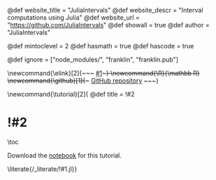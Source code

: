 <!--
Add here global page variables to use throughout your
website.
The website_* must be defined for the RSS to work
-->
@def website_title = "JuliaIntervals"
@def website_descr = "Interval computations using Julia"
@def website_url   = "https://github.com/JuliaIntervals"
@def showall = true
@def author = "JuliaIntervals"

@def mintoclevel = 2
@def hasmath = true
@def hascode = true

<!--
Add here files or directories that should be ignored by Franklin, otherwise
these files might be copied and, if markdown, processed by Franklin which
you might not want. Indicate directories by ending the name with a `/`.
-->
@def ignore = ["node_modules/", "franklin", "franklin.pub"]

<!--
Add here global latex commands to use throughout your
pages. It can be math commands but does not need to be.
For instance:
* \newcommand{\phrase}{This is a long phrase to copy.}
-->
\newcommand{\elink}[2]{~~~ <a href="#2" target="_blank">#1</a>~~~}
\newcommand{\R}{\mathbb R}
\newcommand{\github}[1]{~~~ <a href="#1" style="margin-left: auto;" target="_blank"><i class="fab fa-fw fa-github" aria-hidden="true"></i> GitHub repository</a> ~~~}

\newcommand{\tutorial}[2]{
@def title = !#2
# !#2

\toc

Download the [notebook](/notebooks/!#1.ipynb) for this tutorial.


\literate{/_literate/!#1.jl}}

<!--
https://raw.githubusercontent.com/tlienart/MLJTutorials/gh-pages/notebooks/!#1.ipynb
-->